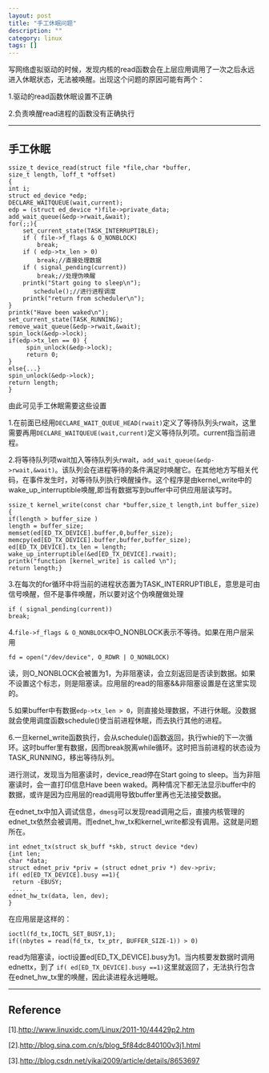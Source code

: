```yaml
---
layout: post
title: "手工休眠问题"
description: ""
category: linux
tags: []
---
```


写网络虚拟驱动的时候，发现内核的read函数会在上层应用调用了一次之后永远进入休眠状态，无法被唤醒。出现这个问题的原因可能有两个：

1.驱动的read函数休眠设置不正确

2.负责唤醒read进程的函数没有正确执行

-----------------------------------------------------------

## 手工休眠

    ssize_t device_read(struct file *file,char *buffer,
    size_t length, loff_t *offset)
    {
    int i;
    struct ed_device *edp;
    DECLARE_WAITQUEUE(wait,current);
    edp = (struct ed_device *)file->private_data;
    add_wait_queue(&edp->rwait,&wait);
    for(;;){
        set_current_state(TASK_INTERRUPTIBLE);
        if ( file->f_flags & O_NONBLOCK)
            break;
        if ( edp->tx_len > 0)
            break;//直接处理数据
        if ( signal_pending(current))
            break;//处理伪唤醒
		printk("Start going to sleep\n");
           schedule();//进行进程调度
		printk("return from scheduler\n");
    }
    printk("Have been waked\n");
    set_current_state(TASK_RUNNING);
    remove_wait_queue(&edp->rwait,&wait);
    spin_lock(&edp->lock);
    if(edp->tx_len == 0) {
         spin_unlock(&edp->lock);
         return 0;     
    }
    else{...}
    spin_unlock(&edp->lock);
    return length;
    }

由此可见手工休眠需要这些设置

1.在前面已经用`DECLARE_WAIT_QUEUE_HEAD(rwait)`定义了等待队列头rwait，这里需要再用`DECLARE_WAITQUEUE(wait,current)`定义等待队列项。current指当前进程。

2.将等待队列项wait加入等待队列头rwait，`add_wait_queue(&edp->rwait,&wait)`。该队列会在进程等待的条件满足时唤醒它。在其他地方写相关代码，在事件发生时，对等待队列执行唤醒操作。这个程序是由kernel_write中的wake_up_interruptible唤醒,即当有数据写到buffer中可供应用层读写时。

    ssize_t kernel_write(const char *buffer,size_t length,int buffer_size)
    {
    if(length > buffer_size )
    length = buffer_size;
    memset(ed[ED_TX_DEVICE].buffer,0,buffer_size);
    memcpy(ed[ED_TX_DEVICE].buffer,buffer,buffer_size);
    ed[ED_TX_DEVICE].tx_len = length;
    wake_up_interruptible(&ed[ED_TX_DEVICE].rwait);	
    printk("function [kernel_write] is called \n");
    return length;}

3.在每次的for循环中将当前的进程状态置为TASK_INTERRUPTIBLE，意思是可由信号唤醒，但不是事件唤醒，所以要对这个伪唤醒做处理
    
    if ( signal_pending(current))
    break;

4.`file->f_flags & O_NONBLOCK`中O_NONBLOCK表示不等待。如果在用户层采用
  
    fd = open("/dev/device", O_RDWR | O_NONBLOCK)

读，则O_NONBLOCK会被置为1，为非阻塞读，会立刻返回是否读到数据。如果不设置这个标志，则是阻塞读。应用层的read的阻塞&&非阻塞设置是在这里实现的。

5.如果buffer中有数据`edp->tx_len > 0`，则直接处理数据，不进行休眠。没数据就会使用调度函数schedule()使当前进程休眠，而去执行其他的进程。

6.一旦kernel_write函数执行，会从schedule()函数返回，执行whie的下一次循环。这时buffer里有数据，因而break脱离while循环。这时把当前进程的状态设为TASK_RUNNING，移出等待队列。

进行测试，发现当为阻塞读时，device_read停在Start going to sleep。当为非阻塞读时，会一直打印信息Have been waked。两种情况下都无法显示buffer中的数据，或许是因为应用层的read调用导致buffer里再也无法接受数据。

在ednet_tx中加入调试信息，`dmesg`可以发现read调用之后，直接内核管理的ednet_tx依然会被调用。而ednet_hw_tx和kernel_write都没有调用。这就是问题所在。

    int ednet_tx(struct sk_buff *skb, struct device *dev)
    {int len;
    char *data;
    struct ednet_priv *priv = (struct ednet_priv *) dev->priv;
    if( ed[ED_TX_DEVICE].busy ==1){
     return -EBUSY;
     ...
    ednet_hw_tx(data, len, dev);
    }

在应用层是这样的：

    ioctl(fd_tx,IOCTL_SET_BUSY,1);
    if((nbytes = read(fd_tx, tx_ptr, BUFFER_SIZE-1)) > 0)

read为阻塞读，ioctl设置ed[ED_TX_DEVICE].busy为1。当内核要发数据时调用ednettx，到了
`if( ed[ED_TX_DEVICE].busy ==1)`这里就返回了，无法执行包含在ednet_hw_tx里的唤醒，因此读进程永远睡眠。
    
    
--------------------------------------------------------------------

## Reference
[1].http://www.linuxidc.com/Linux/2011-10/44429p2.htm

[2].http://blog.sina.com.cn/s/blog_5f84dc840100v3j1.html

[3].http://blog.csdn.net/yikai2009/article/details/8653697
